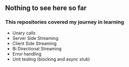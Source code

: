 
## Nothing to see here so far

### This repositories covered my journey in learning
- Unary calls
- Server Side Streaming
- Client Side Streaming
- Bi Directional Streaming
- Error handling
- Unit testing (blocking and async stub)
